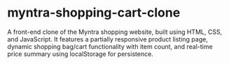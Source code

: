 # myntra-shopping-cart-clone
A front-end clone of the Myntra shopping website, built using HTML, CSS, and JavaScript. It features a partially responsive product listing page, dynamic shopping bag/cart functionality with item count, and real-time price summary using localStorage for persistence.
